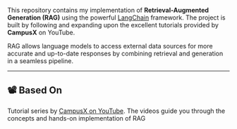 This repository contains my implementation of **Retrieval-Augmented Generation (RAG)** using the powerful [LangChain](https://www.langchain.com/) framework. The project is built by following and expanding upon the excellent tutorials provided by **CampusX** on YouTube.

RAG allows language models to access external data sources for more accurate and up-to-date responses by combining retrieval and generation in a seamless pipeline.

---

## 📽️ Based On

Tutorial series by [CampusX on YouTube](https://www.youtube.com/@CampusXOfficial). The videos guide you through the concepts and hands-on implementation of RAG
